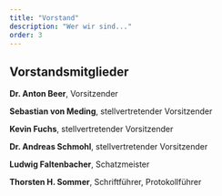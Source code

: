 ```yaml
---
title: "Vorstand"
description: "Wer wir sind..."
order: 3
---
```


## Vorstandsmitglieder

**Dr. Anton Beer**, Vorsitzender

**Sebastian von Meding**, stellvertretender Vorsitzender

**Kevin Fuchs**, stellvertretender Vorsitzender

**Dr. Andreas Schmohl**, stellvertretender Vorsitzender

**Ludwig Faltenbacher**, Schatzmeister

**Thorsten H. Sommer**, Schriftführer, Protokollführer
